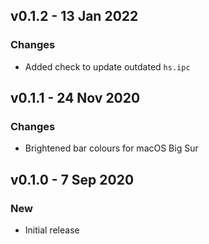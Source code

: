 ## v0.1.2 - 13 Jan 2022

### Changes

- Added check to update outdated `hs.ipc`

## v0.1.1 - 24 Nov 2020

### Changes

- Brightened bar colours for macOS Big Sur

## v0.1.0 - 7 Sep 2020

### New

- Initial release
